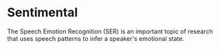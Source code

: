 # Sentimental
The Speech Emotion Recognition (SER) is an important topic of research that uses speech patterns to infer a speaker's emotional state. 

